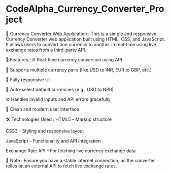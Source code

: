 # CodeAlpha_Currency_Converter_Project
💱 Currency Converter Web Application : 
This is a simple and responsive Currency Converter web application built using HTML, CSS, and JavaScript. It allows users to convert one currency to another in real-time using live exchange rates from a third-party API.

🚀 Features : 
🌐 Real-time currency conversion using API

🔄 Supports multiple currency pairs (like USD to INR, EUR to GBP, etc.)

📱 Fully responsive UI

🧠 Auto-select default currencies (e.g., USD to NPR)

⚙️ Handles invalid inputs and API errors gracefully

🎨 Clean and modern user interface

🛠️ Technologies Used : 
HTML5 – Markup structure

CSS3 – Styling and responsive layout

JavaScript – Functionality and API integration

Exchange Rate API – For fetching live currency exchange data






📌 Note : 
Ensure you have a stable internet connection, as the converter relies on an external API to fetch live exchange rates.
